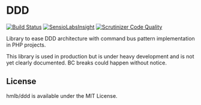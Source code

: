 # DDD 

[![Build Status](https://travis-ci.org/hmlb/ddd.svg)](https://travis-ci.org/hmlb/ddd)
[![SensioLabsInsight](https://insight.sensiolabs.com/projects/c4a2d54a-3045-42cb-be66-5568e7f32a95/big.png)](https://insight.sensiolabs.com/projects/c4a2d54a-3045-42cb-be66-5568e7f32a95)
[![Scrutinizer Code Quality](https://scrutinizer-ci.com/g/hmlb/ddd/badges/quality-score.png?b=master)](https://scrutinizer-ci.com/g/hmlb/ddd/?branch=master)

Library to ease DDD architecture with command bus pattern implementation in PHP projects.

This library is used in production but is under heavy development and is not yet clearly documented. 
BC breaks could happen without notice.

## License

hmlb/ddd is available under the MIT License.
